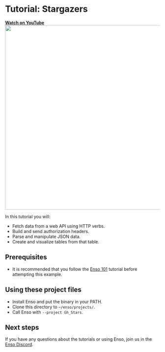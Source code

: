 # Tutorial: Stargazers

<a href="https://youtu.be/gXnojGR6wOI">
<b>Watch on YouTube</b>
<br>
<img src="https://user-images.githubusercontent.com/1790822/111482194-f517ed80-8733-11eb-8a60-8f157d5062dd.png" width=600/>
</a>

In this tutorial you will:

- Fetch data from a web API using HTTP verbs.
- Build and send authorization headers.
- Parse and manipulate JSON data.
- Create and visualize tables from that table.

## Prerequisites

- It is recommended that you follow the [Enso 101](https://github.com/enso-org/tutorial_101) tutorial before attempting this example.

## Using these project files

- Install Enso and put the binary in your PATH. 
- Clone this directory to `~/enso/projects/`.
- Call Enso with `--project Gh_Stars`. 

## Next steps

If you have any questions about the tutorials or using Enso, join us in the [Enso Discord](https://discord.gg/enso).

